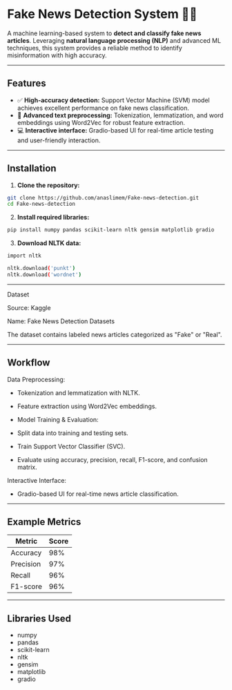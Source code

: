 # Fake News Detection System 📰❌

A machine learning-based system to **detect and classify fake news articles**. Leveraging **natural language processing (NLP)** and advanced ML techniques, this system provides a reliable method to identify misinformation with high accuracy.

---

## Features

- ✅ **High-accuracy detection:** Support Vector Machine (SVM) model achieves excellent performance on fake news classification.  
- 📝 **Advanced text preprocessing:** Tokenization, lemmatization, and word embeddings using Word2Vec for robust feature extraction.  
- 💻 **Interactive interface:** Gradio-based UI for real-time article testing and user-friendly interaction.

---

## Installation

1. **Clone the repository:**

```bash
git clone https://github.com/anaslimem/Fake-news-detection.git
cd Fake-news-detection
```
2. **Install required libraries:**

```bash
pip install numpy pandas scikit-learn nltk gensim matplotlib gradio
```

3. **Download NLTK data:**

```bash
import nltk

nltk.download('punkt')
nltk.download('wordnet')
```

---
Dataset

Source: Kaggle

Name: Fake News Detection Datasets

The dataset contains labeled news articles categorized as "Fake" or "Real".

---
## Workflow

Data Preprocessing:

   - Tokenization and lemmatization with NLTK.

   - Feature extraction using Word2Vec embeddings.

   - Model Training & Evaluation:

   - Split data into training and testing sets.

   - Train Support Vector Classifier (SVC).

   - Evaluate using accuracy, precision, recall, F1-score, and confusion matrix.

Interactive Interface:

   - Gradio-based UI for real-time news article classification.

---

## Example Metrics

| Metric    | Score |
| --------- | ----- |
| Accuracy  | 98%   |
| Precision | 97%   |
| Recall    | 96%   |
| F1-score  | 96%   |

---

## Libraries Used

- numpy
- pandas
- scikit-learn
- nltk
- gensim
- matplotlib
- gradio


